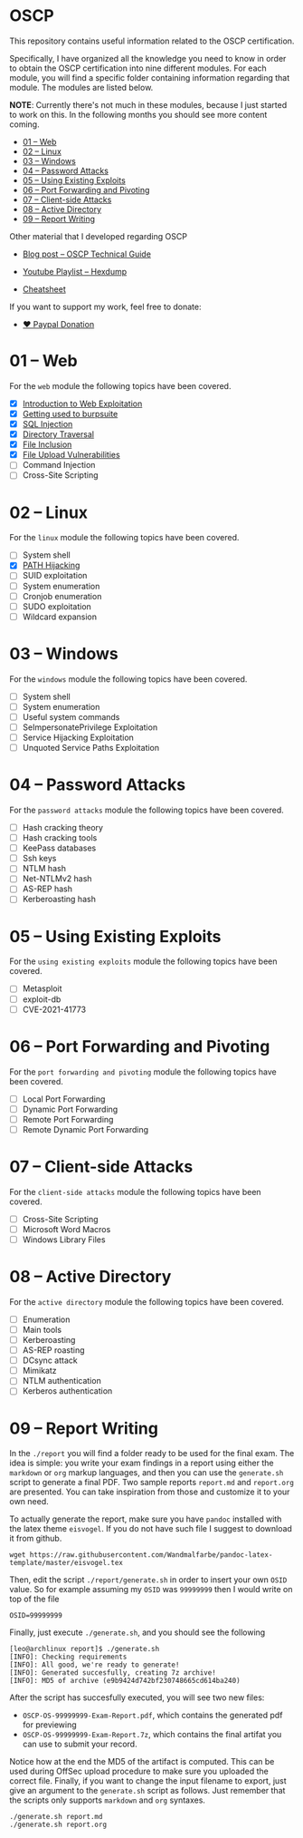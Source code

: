 # OSCP

This repository contains useful information related to the OSCP certification. 

Specifically, I have organized all the knowledge you need to know in
order to obtain the OSCP certification into nine different
modules. For each module, you will find a specific folder containing
information regarding that module. The modules are listed below.

**NOTE**: Currently there's not much in these modules, because I just
started to work on this. In the following months you should see more
content coming.

- [01 – Web](./modules/01-web)
- [02 – Linux](./modules/02-linux)
- [03 – Windows](./modules/02-windows)
- [04 – Password Attacks](./modules/04-password-attacks)
- [05 – Using Existing Exploits](./modules/05-using-existing-exploits)
- [06 – Port Forwarding and Pivoting](./modules/06-port-forwarding-and-pivoting)
- [07 – Client-side Attacks](./modules/07-client-side-attacks)
- [08 – Active Directory](./modules/08-active-directory)
- [09 – Report Writing](./modules/09-report-writing)

Other material that I developed regarding OSCP

- [Blog post – OSCP Technical Guide](https://blog.leonardotamiano.xyz/tech/oscp-technical-guide/)
  
- [Youtube Playlist – Hexdump](https://www.youtube.com/watch?v=9mrf-WyzkpE&list=PLJnLaWkc9xRgOyupMhNiVFfgvxseWDH5x)

- [Cheatsheet](./cheatsheet.org)

If you want to support my work, feel free to donate:

- [❤️ Paypal Donation](https://www.paypal.com/donate/?hosted_button_id=T49GUPRXALYTQ)

# 01 – Web

For the `web` module the following topics have been covered.

- [X] [Introduction to Web Exploitation](./modules/01-web/01-introduction-to-web-exploitation)
- [X] [Getting used to burpsuite](./modules/01-web/02-getting-used-to-burpsuite)
- [X] [SQL Injection](./modules/01-web/03-sql-injection)
- [X] [Directory Traversal](./modules/01-web/04-directory-traversal)
- [X] [File Inclusion](./modules/01-web/05-file-inclusion)
- [X] [File Upload Vulnerabilities](./modules/01-web/06-file-upload-vulnerabilities)
- [ ] Command Injection
- [ ] Cross-Site Scripting

# 02 – Linux

For the `linux` module the following topics have been covered.

- [ ] System shell
- [X] [PATH Hijacking](./modules/02-linux/PATH-hijacking)
- [ ] SUID exploitation
- [ ] System enumeration
- [ ] Cronjob enumeration
- [ ] SUDO exploitation
- [ ] Wildcard expansion

# 03 – Windows

For the `windows` module the following topics have been covered.

- [ ] System shell
- [ ] System enumeration
- [ ] Useful system commands
- [ ] SeImpersonatePrivilege Exploitation
- [ ] Service Hijacking Exploitation
- [ ] Unquoted Service Paths Exploitation

# 04 – Password Attacks

For the `password attacks` module the following topics have been covered.

- [ ] Hash cracking theory
- [ ] Hash cracking tools
- [ ] KeePass databases
- [ ] Ssh keys
- [ ] NTLM hash
- [ ] Net-NTLMv2 hash
- [ ] AS-REP hash
- [ ] Kerberoasting hash

# 05 – Using Existing Exploits

For the `using existing exploits` module the following topics have been covered.

- [ ] Metasploit
- [ ] exploit-db
- [ ] CVE-2021-41773

# 06 – Port Forwarding and Pivoting

For the `port forwarding and pivoting` module the following topics have been covered.

- [ ] Local Port Forwarding
- [ ] Dynamic Port Forwarding
- [ ] Remote Port Forwarding
- [ ] Remote Dynamic Port Forwarding

# 07 – Client-side Attacks

For the `client-side attacks` module the following topics have been covered.

- [ ] Cross-Site Scripting
- [ ] Microsoft Word Macros
- [ ] Windows Library Files

# 08 – Active Directory

For the `active directory` module the following topics have been covered.

- [ ] Enumeration
- [ ] Main tools
- [ ] Kerberoasting
- [ ] AS-REP roasting
- [ ] DCsync attack
- [ ] Mimikatz
- [ ] NTLM authentication
- [ ] Kerberos authentication

# 09 – Report Writing

In the `./report` you will find a folder ready to be used for the
final exam. The idea is simple: you write your exam findings in a
report using either the `markdown` or `org` markup languages, and then
you can use the `generate.sh` script to generate a final PDF. Two
sample reports `report.md` and `report.org` are presented. You can
take inspiration from those and customize it to your own need.

To actually generate the report, make sure you have `pandoc` installed
with the latex theme `eisvogel`. If you do not have such file I
suggest to download it from github.

```
wget https://raw.githubusercontent.com/Wandmalfarbe/pandoc-latex-template/master/eisvogel.tex
```

Then, edit the script `./report/generate.sh` in order to insert your own `OSID`
value. So for example assuming my `OSID` was `99999999` then I would
write on top of the file

```
OSID=99999999 
```

Finally, just execute `./generate.sh`, and you should see the
following

```
[leo@archlinux report]$ ./generate.sh 
[INFO]: Checking requirements
[INFO]: All good, we're ready to generate!
[INFO]: Generated succesfully, creating 7z archive!
[INFO]: MD5 of archive (e9b9424d742bf230748665cd614ba240)
```

After the script has succesfully executed, you will see two new files:

- `OSCP-OS-99999999-Exam-Report.pdf`, which contains the generated pdf for previewing
- `OSCP-OS-99999999-Exam-Report.7z`, which contains the final artifat you can use to submit your record. 

Notice how at the end the MD5 of the artifact is computed. This can be
used during OffSec upload procedure to make sure you uploaded the
correct file. Finally, if you want to change the input filename to
export, just give an argument to the `generate.sh` script as
follows. Just remember that the scripts only supports `markdown` and
`org` syntaxes.

```
./generate.sh report.md
./generate.sh report.org
```
